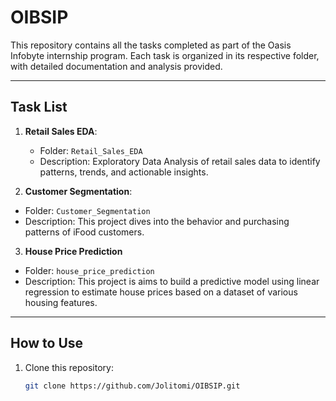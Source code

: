 # OIBSIP

This repository contains all the tasks completed as part of the Oasis Infobyte internship program. Each task is organized in its respective folder, with detailed documentation and analysis provided.

---

## Task List
1. **Retail Sales EDA**:
   - Folder: `Retail_Sales_EDA`
   - Description: Exploratory Data Analysis of retail sales data to identify patterns, trends, and actionable insights.
     
2.  **Customer Segmentation**:
   - Folder: `Customer_Segmentation`
   - Description: This project dives into the behavior and purchasing patterns of iFood customers.
     
3.  **House Price Prediction**
   - Folder: `house_price_prediction`
   - Description: This project is aims to build a predictive model using linear regression to estimate house prices based on a dataset of various housing features.
    

   
---

## How to Use
1. Clone this repository:
   ```bash
   git clone https://github.com/Jolitomi/OIBSIP.git
